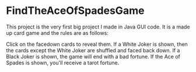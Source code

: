 # FindTheAceOfSpadesGame
<p>This project is the very first big project I made in Java GUI code. It is a made up card game and the rules are as follows:</p>
<p>Click on the facedown cards to reveal them. 
If a White Joker is shown, then the cards except the White Joker are shuffled and faced back down.
If a Black Joker is shown, the game will end with a bad fortune.
If the Ace of Spades is shown, you'll receive a tarot fortune. </p>
